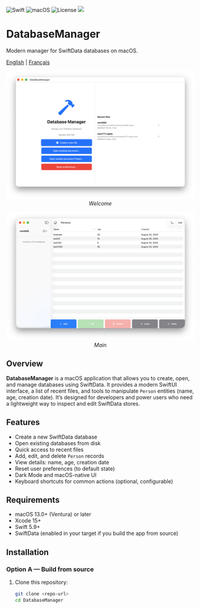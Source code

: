 
![Swift](https://img.shields.io/badge/Swift-5.7-orange) ![macOS](https://img.shields.io/badge/macOS-14-blue) ![License](https://img.shields.io/badge/License-MIT-green)
    <a href="https://github.com/thierryH91200/DataBaseManager/releases/latest" alt="Downloads">
          <img src="https://img.shields.io/github/downloads/thierryH91200/DataBaseManager/total.svg" /></a>


# DatabaseManager

Modern manager for SwiftData databases on macOS.

<a href="README.md">English</a> | <a href="README_fr.md">Français</a>

<p align="center">
  <img src="Doc/Capture1_en.png" alt="Welcome" width="800">
  <br>
  <em>Welcome</em>
</p>

<p align="center">
  <img src="Doc/Capture2_en.png" alt="Main" width="800">
  <br>
  <em>Main</em>
</p>

## Overview

**DatabaseManager** is a macOS application that allows you to create, open, and manage databases using SwiftData. It provides a modern SwiftUI interface, a list of recent files, and tools to manipulate `Person` entities (name, age, creation date). It’s designed for developers and power users who need a lightweight way to inspect and edit SwiftData stores.

## Features

- Create a new SwiftData database
- Open existing databases from disk
- Quick access to recent files
- Add, edit, and delete `Person` records
- View details: name, age, creation date
- Reset user preferences (to default state)
- Dark Mode and macOS-native UI
- Keyboard shortcuts for common actions (optional, configurable)

## Requirements

- macOS 13.0+ (Ventura) or later
- Xcode 15+
- Swift 5.9+
- SwiftData (enabled in your target if you build the app from source)

## Installation

### Option A — Build from source

1. Clone this repository:
   ```sh
   git clone <repo-url>
   cd DatabaseManager
